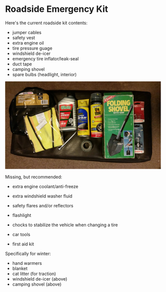 # Roadside Emergency Kit

Here's the current roadside kit contents:

* jumper cables
* safety vest
* extra engine oil
* tire pressure guage
* windshield de-icer
* emergency tire inflator/leak-seal
* duct tape
* camping shovel
* spare bulbs (headlight, interior)

![roadside-emergency-kit.jpg](roadside-emergency-kit.jpg)

Missing, but recommended:

* extra engine coolant/anti-freeze
* extra windshield washer fluid
* safety flares and/or reflectors
* flashlight

* chocks to stabilize the vehicle when changing a tire
* car tools
* first aid kit

Specifically for winter:

* hand warmers
* blanket
* cat litter (for traction)
* windshield de-icer (above)
* camping shovel (above)


